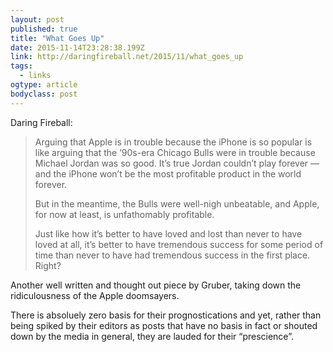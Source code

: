 ```yaml
---
layout: post 
published: true
title: "What Goes Up" 
date: 2015-11-14T23:28:38.199Z 
link: http://daringfireball.net/2015/11/what_goes_up 
tags:
  - links
ogtype: article 
bodyclass: post 
---
```



Daring Fireball:

> Arguing that Apple is in trouble because the iPhone is so popular is like arguing that the ’90s-era Chicago Bulls were in trouble because Michael Jordan was so good. It’s true Jordan couldn’t play forever — and the iPhone won’t be the most profitable product in the world forever. 
> 
> But in the meantime, the Bulls were well-nigh unbeatable, and Apple, for now at least, is unfathomably profitable.
> 
> Just like how it’s better to have loved and lost than never to have loved at all, it’s better to have tremendous success for some period of time than never to have had tremendous success in the first place. Right?


Another well written and thought out piece by Gruber, taking down the ridiculousness of the Apple doomsayers. 

There is absoluely zero basis for their prognostications and yet, rather than being spiked by their editors as posts that have no basis in fact or shouted down by the media in general, they are lauded for their “prescience”.